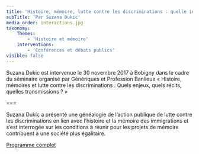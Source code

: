 ```yaml
---
title: 'Histoire, mémoire, lutte contre les discriminations : quelle interactions ?'
subTitle: 'Par Suzana Dukic'
media_order: interactions.jpg
taxonomy:
    Themes:
        - 'Histoire et mémoire'
    Interventions:
        - 'Conférences et débats publics'
visible: false
---
```


Suzana Dukic est intervenue le 30 novembre 2017 à Bobigny dans le cadre du séminaire organisé par Génériques et Profession Banlieue « Histoire, mémoires et lutte contre les discriminations : Quels enjeux, quels récits, quelles transmissions ? »

===

Suzana Dukic a présenté une généalogie de l’action publique de lutte contre les discriminations en lien avec l’histoire et la mémoire des immigrations et s’est interrogée sur les conditions à réunir pour les projets de mémoire contribuent à une société plus égalitaire.

[Programme complet](http://www.generiques.org/rencontre-forum-histoire-memoires-et-lutte-contre-les-discriminations/)
